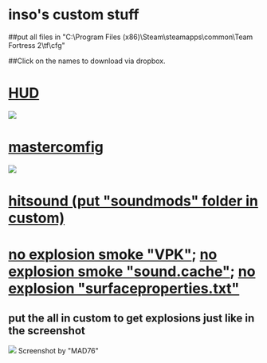 # inso's custom stuff

##put all files in "C:\Program Files (x86)\Steam\steamapps\common\Team Fortress 2\tf\cfg"

##Click on the names to download via dropbox.



# [HUD](https://www.dropbox.com/sh/32esg9z8kvna59p/AAAyH7CfvNhfvfGr9SskSuUza?dl=0)
![](https://imgur.com/39WjfSC.jpg)

# [mastercomfig](https://www.dropbox.com/sh/bfd84iwt7p4p5sj/AADWbMrYn0uaDDk1OLkb10nqa?dl=0)
![](https://imgur.com/Vj6UaTj.png)

# [hitsound (put "soundmods" folder in custom)](https://www.dropbox.com/sh/m4aqm2y82sh4cjr/AABQm2_PR9CNpDzOW4VVjBBPa?dl=0)

# [no explosion smoke "VPK"](https://www.dropbox.com/s/tsizw0ffwqh7onc/smoke.vpk?dl=0); [no explosion smoke "sound.cache"](https://www.dropbox.com/s/zjfp5e41m58hee7/smoke.vpk.sound.cache?dl=0); [no explosion "surfaceproperties.txt"](https://www.dropbox.com/s/o8fhghbpoltvyuf/surfaceproperties.txt?dl=0)
## put the all in custom to get explosions just like in the screenshot
![](http://i.imgur.com/b9GkEYe.jpg)
Screenshot by "MAD76"
